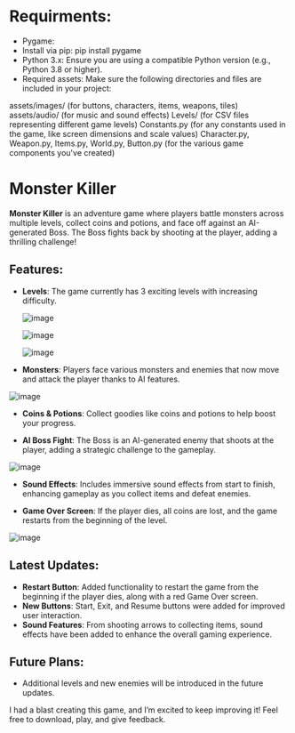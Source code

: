 # Requirments:
- Pygame: 
- Install via pip: pip install pygame
- Python 3.x: Ensure you are using a compatible Python version (e.g., Python 3.8 or higher).
- Required assets: Make sure the following directories and files are included in your project:

assets/images/ (for buttons, characters, items, weapons, tiles)
assets/audio/ (for music and sound effects)
Levels/ (for CSV files representing different game levels)
Constants.py (for any constants used in the game, like screen dimensions and scale values)
Character.py, Weapon.py, Items.py, World.py, Button.py (for the various game components you've created)

# Monster Killer

**Monster Killer** is an adventure game where players battle monsters across multiple levels, collect coins and potions, and face off against an AI-generated Boss. The Boss fights back by shooting at the player, adding a thrilling challenge!

## Features:

- **Levels**: The game currently has 3 exciting levels with increasing difficulty.
 
  ![image](https://github.com/user-attachments/assets/96f10a12-1732-41c4-b7f4-d41f02d25e18)
 
  ![image](https://github.com/user-attachments/assets/fc34c146-da8c-4886-b321-cae644db2c8a)
  
  ![image](https://github.com/user-attachments/assets/895fdc83-e66a-4701-b482-de569ef12bbc)

- **Monsters**: Players face various monsters and enemies that now move and attack the player thanks to AI features.
 
 ![image](https://github.com/user-attachments/assets/935e09ab-fd9f-441d-af8e-5114f9144de2)

- **Coins & Potions**: Collect goodies like coins and potions to help boost your progress.
 
- **AI Boss Fight**: The Boss is an AI-generated enemy that shoots at the player, adding a strategic challenge to the gameplay.

 ![image](https://github.com/user-attachments/assets/df788881-9ecd-4a71-8df4-461ffb26517a)

- **Sound Effects**: Includes immersive sound effects from start to finish, enhancing gameplay as you collect items and defeat enemies.
 
- **Game Over Screen**: If the player dies, all coins are lost, and the game restarts from the beginning of the level.
  
 ![image](https://github.com/user-attachments/assets/b456be3e-3c19-4d2a-a511-fd1fb1035b19)

## Latest Updates:

- **Restart Button**: Added functionality to restart the game from the beginning if the player dies, along with a red Game Over screen.
- **New Buttons**: Start, Exit, and Resume buttons were added for improved user interaction.
- **Sound Features**: From shooting arrows to collecting items, sound effects have been added to enhance the overall gaming experience.

## Future Plans:

- Additional levels and new enemies will be introduced in the future updates.
  
I had a blast creating this game, and I’m excited to keep improving it! Feel free to download, play, and give feedback.

